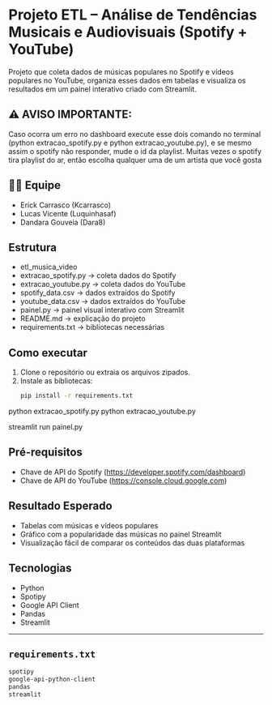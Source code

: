 # Projeto ETL – Análise de Tendências Musicais e Audiovisuais (Spotify + YouTube)

Projeto que coleta dados de músicas populares no Spotify e vídeos populares no YouTube, organiza esses dados em tabelas e visualiza os resultados em um painel interativo criado com Streamlit.

## ⚠️ AVISO IMPORTANTE:
Caso ocorra um erro no dashboard execute esse dois comando no terminal (python extracao_spotify.py e python extracao_youtube.py), e se mesmo assim o spotify não responder, mude o id da playlist. Muitas vezes o spotify tira playlist do ar, então escolha qualquer uma de um artista que você gosta

## 👨‍💻 Equipe
- Erick Carrasco (Kcarrasco)
- Lucas Vicente (Luquinhasaf)
- Dandara Gouveia (Dara8)


## Estrutura

- etl_musica_video
- extracao_spotify.py → coleta dados do Spotify
- extracao_youtube.py → coleta dados do YouTube
- spotify_data.csv → dados extraídos do Spotify
- youtube_data.csv → dados extraídos do YouTube
- painel.py → painel visual interativo com Streamlit
- README.md → explicação do projeto
- requirements.txt → bibliotecas necessárias


## Como executar

1. Clone o repositório ou extraia os arquivos zipados.
2. Instale as bibliotecas:
   ```bash
   pip install -r requirements.txt
   
python extracao_spotify.py
python extracao_youtube.py

streamlit run painel.py

## Pré-requisitos

- Chave de API do Spotify (https://developer.spotify.com/dashboard)
- Chave de API do YouTube (https://console.cloud.google.com)


## Resultado Esperado

- Tabelas com músicas e vídeos populares
- Gráfico com a popularidade das músicas no painel Streamlit
- Visualização fácil de comparar os conteúdos das duas plataformas


## Tecnologias

- Python
- Spotipy
- Google API Client
- Pandas
- Streamlit


---

## `requirements.txt`

```txt
spotipy
google-api-python-client
pandas
streamlit
